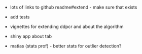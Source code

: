 - lots of links to github readme#extend - make sure that exists

- add tests

- vignettes for extending ddpcr and about the algorithm

- shiny app about tab

- matias (stats prof) - better stats for outlier detection?